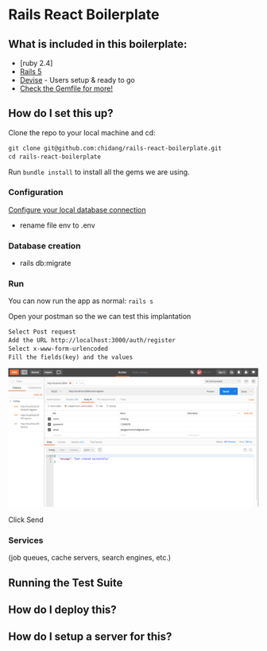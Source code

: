 # Rails React Boilerplate

## What is included in this boilerplate:
* [ruby 2.4]
* [Rails 5](https://github.com/rails/rails)
* [Devise](https://github.com/plataformatec/devise) - Users setup & ready to go
* [Check the Gemfile for more!](https://github.com/chidang/rails-react-boilerplate/blob/master/Gemfile)

## How do I set this up?
Clone the repo to your local machine and cd:

```html
git clone git@github.com:chidang/rails-react-boilerplate.git
cd rails-react-boilerplate
```
Run `bundle install` to install all the gems we are using.

### Configuration
[Configure your local database connection](#database_config)
* rename file env to .env
### Database creation
* rails db:migrate

### Run
You can now run the app as normal: `rails s`

Open your postman so the we can test this implantation

```html
Select Post request
Add the URL http://localhost:3000/auth/register
Select x-www-form-urlencoded
Fill the fields(key) and the values
```
![Register](https://github.com/chidang/rails-react-boilerplate/blob/master/public/assests/images/register.png "Rails React Boilerplate")

Click Send

### Services
(job queues, cache servers, search engines, etc.)

## Running the Test Suite


## How do I deploy this?


## How do I setup a server for this?
